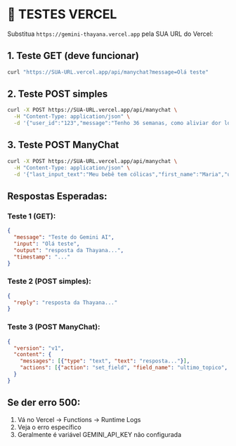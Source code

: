 # 🧪 TESTES VERCEL

Substitua `https://gemini-thayana.vercel.app` pela SUA URL do Vercel:

## 1. Teste GET (deve funcionar)
```bash
curl "https://SUA-URL.vercel.app/api/manychat?message=Olá teste"
```

## 2. Teste POST simples
```bash
curl -X POST https://SUA-URL.vercel.app/api/manychat \
  -H "Content-Type: application/json" \
  -d '{"user_id":"123","message":"Tenho 36 semanas, como aliviar dor lombar?"}'
```

## 3. Teste POST ManyChat
```bash
curl -X POST https://SUA-URL.vercel.app/api/manychat \
  -H "Content-Type: application/json" \
  -d '{"last_input_text":"Meu bebê tem cólicas","first_name":"Maria","user_id":"test123"}'
```

## Respostas Esperadas:

### Teste 1 (GET):
```json
{
  "message": "Teste do Gemini AI",
  "input": "Olá teste", 
  "output": "resposta da Thayana...",
  "timestamp": "..."
}
```

### Teste 2 (POST simples):
```json
{
  "reply": "resposta da Thayana..."
}
```

### Teste 3 (POST ManyChat):
```json
{
  "version": "v1",
  "content": {
    "messages": [{"type": "text", "text": "resposta..."}],
    "actions": [{"action": "set_field", "field_name": "ultimo_topico", "value": "geral"}]
  }
}
```

## Se der erro 500:
1. Vá no Vercel → Functions → Runtime Logs
2. Veja o erro específico  
3. Geralmente é variável GEMINI_API_KEY não configurada